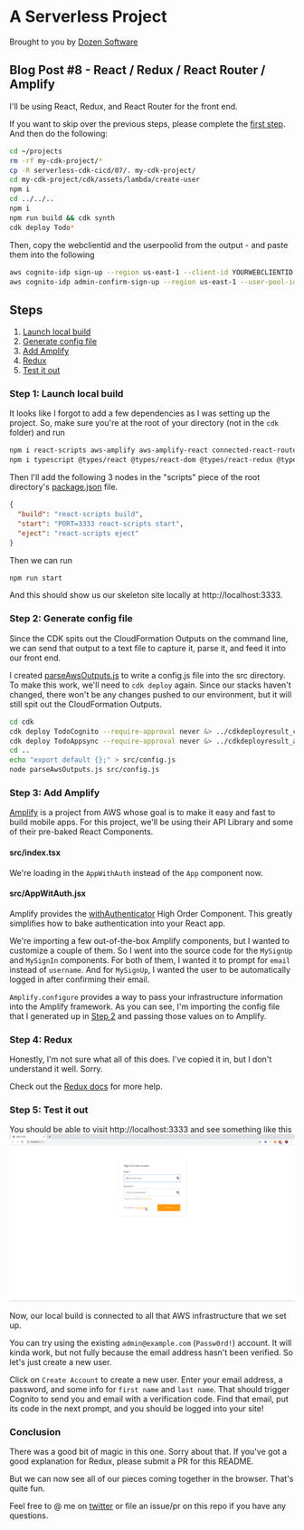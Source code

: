 # A Serverless Project

Brought to you by [Dozen Software](https://dozensoft.com/)

## Blog Post #8 - React / Redux / React Router / Amplify

I'll be using React, Redux, and React Router for the front end.

If you want to skip over the previous steps, please complete the [first step](../01). And then do the following:

```sh
cd ~/projects
rm -rf my-cdk-project/*
cp -R serverless-cdk-cicd/07/. my-cdk-project/
cd my-cdk-project/cdk/assets/lambda/create-user
npm i
cd ../../..
npm i
npm run build && cdk synth
cdk deploy Todo*
```

Then, copy the webclientid and the userpoolid from the output - and paste them into the following

```sh
aws cognito-idp sign-up --region us-east-1 --client-id YOURWEBCLIENTID --username admin@example.com --password Passw0rd! --user-attributes '[{"Name":"custom:first_name","Value":"Admin"},{"Name":"custom:last_name","Value":"Istrator"}]'
aws cognito-idp admin-confirm-sign-up --region us-east-1 --user-pool-id YOURUSERPOOLID --username admin@example.com
```

## Steps

1. [Launch local build](#launch)
1. [Generate config file](#config)
1. [Add Amplify](#amplify)
1. [Redux](#redux)
1. [Test it out](#test)

### Step 1: Launch local build <a name="launch"></a>

It looks like I forgot to add a few dependencies as I was setting up the project. So, make sure you're at the root of your directory (not in the `cdk` folder) and run

```sh
npm i react-scripts aws-amplify aws-amplify-react connected-react-router
npm i typescript @types/react @types/react-dom @types/react-redux @types/react-router-dom @types/react-router @types/node --save-dev
```

Then I'll add the following 3 nodes in the "scripts" piece of the root directory's [package.json](package.json) file.

```json
{
  "build": "react-scripts build",
  "start": "PORT=3333 react-scripts start",
  "eject": "react-scripts eject"
}
```

Then we can run

```sh
npm run start
```

And this should show us our skeleton site locally at http://localhost:3333.

### Step 2: Generate config file <a name="config"></a>

Since the CDK spits out the CloudFormation Outputs on the command line, we can send that output to a text file to capture it, parse it, and feed it into our front end.

I created [parseAwsOutputs.js](parseAwsOutputs.js) to write a config.js file into the src directory. To make this work, we'll need to `cdk deploy` again. Since our stacks haven't changed, there won't be any changes pushed to our environment, but it will still spit out the CloudFormation Outputs.

```sh
cd cdk
cdk deploy TodoCognito --require-approval never &> ../cdkdeployresult_cognito.txt
cdk deploy TodoAppsync --require-approval never &> ../cdkdeployresult_appsync.txt
cd ..
echo "export default {};" > src/config.js
node parseAwsOutputs.js src/config.js
```

### Step 3: Add Amplify <a name="amplify"></a>

[Amplify](https://aws-amplify.github.io/docs/) is a project from AWS whose goal is to make it easy and fast to build mobile apps. For this project, we'll be using their API Library and some of their pre-baked React Components.

#### src/index.tsx

We're loading in the `AppWithAuth` instead of the `App` component now.

#### src/AppWitAuth.jsx

Amplify provides the [withAuthenticator](https://aws-amplify.github.io/docs/js/authentication#using-withauthenticator-hoc) High Order Component. This greatly simplifies how to bake authentication into your React app.

We're importing a few out-of-the-box Amplify components, but I wanted to customize a couple of them. So I went into the source code for the `MySignUp` and `MySignIn` components. For both of them, I wanted it to prompt for `email` instead of `username`. And for `MySignUp`, I wanted the user to be automatically logged in after confirming their email.

`Amplify.configure` provides a way to pass your infrastructure information into the Amplify framework. As you can see, I'm importing the config file that I generated up in [Step 2](#config) and passing those values on to Amplify.

### Step 4: Redux <a name="redux"></a>

Honestly, I'm not sure what all of this does. I've copied it in, but I don't understand it well. Sorry.

Check out the [Redux docs](https://redux.js.org/) for more help.

### Step 5: Test it out <a name="test"></a>

You should be able to visit http://localhost:3333 and see something like this
![Local Login](../images/31_Local_Login.png)

Now, our local build is connected to all that AWS infrastructure that we set up.

You can try using the existing `admin@example.com` (`Passw0rd!`) account. It will kinda work, but not fully because the email address hasn't been verified. So let's just create a new user.

Click on `Create Account` to create a new user. Enter your email address, a password, and some info for `first name` and `last name`. That should trigger Cognito to send you and email with a verification code. Find that email, put its code in the next prompt, and you should be logged into your site!

### Conclusion <a name="conclusion"></a>

There was a good bit of magic in this one. Sorry about that. If you've got a good explanation for Redux, please submit a PR for this README.

But we can now see all of our pieces coming together in the browser. That's quite fun.

Feel free to @ me on [twitter](https://twitter.com/murribu) or file an issue/pr on this repo if you have any questions.
